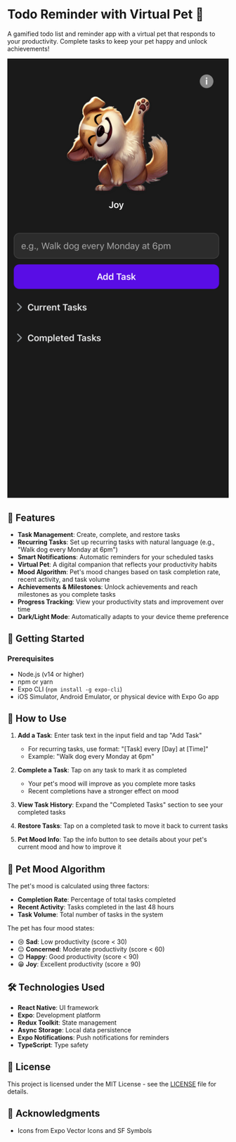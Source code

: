 # Todo Reminder with Virtual Pet 🐾

A gamified todo list and reminder app with a virtual pet that responds to your productivity. Complete tasks to keep your pet happy and unlock achievements!

![Todo Reminder App Screenshot](./assets/screenshots/app-preview.png)

## 🌟 Features

- **Task Management**: Create, complete, and restore tasks
- **Recurring Tasks**: Set up recurring tasks with natural language (e.g., "Walk dog every Monday at 6pm")
- **Smart Notifications**: Automatic reminders for your scheduled tasks
- **Virtual Pet**: A digital companion that reflects your productivity habits
- **Mood Algorithm**: Pet's mood changes based on task completion rate, recent activity, and task volume
- **Achievements & Milestones**: Unlock achievements and reach milestones as you complete tasks
- **Progress Tracking**: View your productivity stats and improvement over time
- **Dark/Light Mode**: Automatically adapts to your device theme preference

## 🚀 Getting Started

### Prerequisites

- Node.js (v14 or higher)
- npm or yarn
- Expo CLI (`npm install -g expo-cli`)
- iOS Simulator, Android Emulator, or physical device with Expo Go app

## 📱 How to Use

1. **Add a Task**: Enter task text in the input field and tap "Add Task"
   - For recurring tasks, use format: "[Task] every [Day] at [Time]"
   - Example: "Walk dog every Monday at 6pm"

2. **Complete a Task**: Tap on any task to mark it as completed
   - Your pet's mood will improve as you complete more tasks
   - Recent completions have a stronger effect on mood

3. **View Task History**: Expand the "Completed Tasks" section to see your completed tasks

4. **Restore Tasks**: Tap on a completed task to move it back to current tasks

5. **Pet Mood Info**: Tap the info button to see details about your pet's current mood and how to improve it

## 🧠 Pet Mood Algorithm

The pet's mood is calculated using three factors:
- **Completion Rate**: Percentage of total tasks completed
- **Recent Activity**: Tasks completed in the last 48 hours
- **Task Volume**: Total number of tasks in the system

The pet has four mood states:
- 😢 **Sad**: Low productivity (score < 30)
- 😐 **Concerned**: Moderate productivity (score < 60)
- 😊 **Happy**: Good productivity (score < 90)
- 😁 **Joy**: Excellent productivity (score ≥ 90)

## 🛠️ Technologies Used

- **React Native**: UI framework
- **Expo**: Development platform
- **Redux Toolkit**: State management
- **Async Storage**: Local data persistence
- **Expo Notifications**: Push notifications for reminders
- **TypeScript**: Type safety

## 📝 License

This project is licensed under the MIT License - see the [LICENSE](LICENSE) file for details.

## 🙏 Acknowledgments

- Icons from Expo Vector Icons and SF Symbols